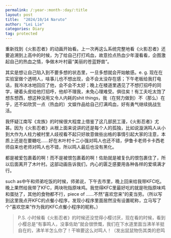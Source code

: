 ```yaml
---
permalink: /:year-:month-:day/:title
layout: post
title:  "2024/10/14 Naruto"
author: "Lei Lie"
categories: Diary
tag: protected
---
```

                 
重新找到《火影忍者》的动画开始看。上一次再这么系统完整地看《火影忍者》还要追溯到上高中的时候，为了给自己打打鸡血，故意捡点热血少年漫看看，企图激起自己的热血之情，争做木叶村最“美丽的苍蓝野兽”。

其实是想让自己陷入到不要多想的状态里，一旦多想就会开始敏感。e. g. 现在在实验室做个透明人，啥事儿也不想出现，会不会太没存在感；下午老板给我打电话，我冷冰冰地回应了他，会不会不太好；晚上在楼道里遇见了不想打招呼的同学，硬着头皮给他打招呼，他却不理我，未免心理难受。俱往矣！有工夫吃太饱了想东想西，想这种没用又令人内耗的shit things，我（在努力做到）不（那么）在乎，还不如欣赏一点（热血的）文娱作品给自己打满鸡血，好有勇气继续挑战生活。

我怀疑江南写《龙族》的时候很大程度上借鉴了这几部民工漫，《火影忍者》尤甚。因为《火影忍者》从根上面来说讲的还是每个人的孤独，比如说漩涡鸣人从小到大作为人柱力被村里人歧视看不起只好故意做些出格的事情引起大家的注意，本质上还是在要糖吃……好在木叶村十二小强对鸣人也还不错，伊鲁卡老师卡卡西老师自来也老师对鸣人也不错，所以鸣人最后也没有黑化。

都是被爱包裹着的啊！而不是被恨包裹着的啊！佐助就是被复仇的恨包裹住了，所以后面离开了木叶村。这部动画告诉我们，内心的匮乏感要用各种各样的爱填满才行。

such as中午和师弟吃饭的时候，师弟说，下午去市里，晚上回来给我带KFC吃。晚上果然给我带了KFC，两块吮指原味鸡。我觉得KFC里最好吃的就是吮指原味鸡和蛋挞了，其他的食物都不行，piece of ……不然“喜欢您来”的麦当劳。（所以写到这里我点开KFC的点餐小程序，发现小程序里面居然没有设置昵称，立马写了个“喜欢您来”作为我的KFC点餐小程序的昵称。）

> P.S. 小时候看《火影忍者》的时候还没觉得小樱讨厌，现在看的时候，看到小樱总是“有事鸣人，没事佐助”就会很愤慨，我们在下水道里面当沸羊羊挺自在的，沸羊羊怎么你了！干嘛要这么对鸣人！（发出鼠鼠物伤其类的悲鸣